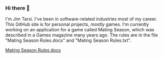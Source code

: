 ### Hi there 👋

<!--
**jimmyjot/jimmyjot** is a ✨ _special_ ✨ repository because its `README.md` (this file) appears on your GitHub profile.

Here are some ideas to get you started:

- 🔭 I’m currently working on ...
- 🌱 I’m currently learning ...
- 👯 I’m looking to collaborate on ...
- 🤔 I’m looking for help with ...
- 💬 Ask me about ...
- 📫 How to reach me: ...
- 😄 Pronouns: ...
- ⚡ Fun fact: ...
-->
I'm Jim Tarsi. I've been in software-related industries most of my career. This GitHub site is for personal projects, mostly games. I'm currently working on an application for a game called Mating Season, which was described in a Games magazine many years ago.
The rules are in the file "Mating Season Rules.docx" and "Mating Season Rules.txt".

[Mating Season Rules.docx](https://github.com/jimmyjot/jimmyjot/files/8960423/Mating.Season.Rules.docx)
